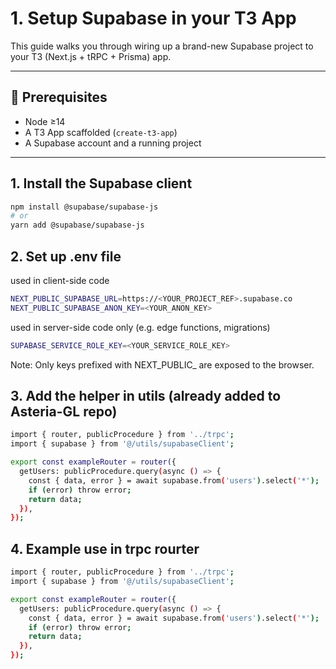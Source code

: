 <!-- File: setup-supabase-t3.md -->

# 1. Setup Supabase in your T3 App

This guide walks you through wiring up a brand-new Supabase project to your T3 (Next.js + tRPC + Prisma) app.

---

## 🔧 Prerequisites

- Node ≥14  
- A T3 App scaffolded (`create-t3-app`)  
- A Supabase account and a running project

---

## 1. Install the Supabase client

```bash
npm install @supabase/supabase-js
# or
yarn add @supabase/supabase-js
```

## 2. Set up .env file

used in client-side code
``` bash
NEXT_PUBLIC_SUPABASE_URL=https://<YOUR_PROJECT_REF>.supabase.co
NEXT_PUBLIC_SUPABASE_ANON_KEY=<YOUR_ANON_KEY>
```

used in server-side code only (e.g. edge functions, migrations)
``` bash
SUPABASE_SERVICE_ROLE_KEY=<YOUR_SERVICE_ROLE_KEY>
```

Note: Only keys prefixed with NEXT_PUBLIC_ are exposed to the browser.

## 3. Add the helper in utils (already added to Asteria-GL repo)

``` bash
import { router, publicProcedure } from '../trpc';
import { supabase } from '@/utils/supabaseClient';

export const exampleRouter = router({
  getUsers: publicProcedure.query(async () => {
    const { data, error } = await supabase.from('users').select('*');
    if (error) throw error;
    return data;
  }),
});
```

## 4. Example use in trpc rourter

``` bash
import { router, publicProcedure } from '../trpc';
import { supabase } from '@/utils/supabaseClient';

export const exampleRouter = router({
  getUsers: publicProcedure.query(async () => {
    const { data, error } = await supabase.from('users').select('*');
    if (error) throw error;
    return data;
  }),
});
```

